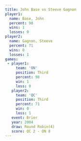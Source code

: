 ```yaml
---
title: John Base vs Steeve Gagnon
player1:              
  name: Base, John    
  percent: 98         
  wins: 1             
  losses: 0           
player2:              
  name: Gagnon, Steeve
  percent: 71         
  wins: 0             
  losses: 1           
games:
 - player1:         
     team: 'ON'     
     position: Third
     percent: 98    
     win: 1         
     loss: 0        
   player2:         
     team: 'QC'     
     position: Third
     percent: 71    
     win: 0         
     loss: 1        
   event: Brier        
   year: 2004          
   draw: Round Robin(4)
   score: QC 2 - ON 8  
---
```

